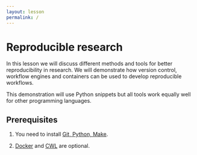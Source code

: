 ```yaml
---
layout: lesson
permalink: /
---
```


# Reproducible research 

In this lesson we will discuss different methods and tools for better reproducibility in research. We will demonstrate how version control, workflow engines and containers can be used to develop reproducible workflows.

This demonstration will use Python snippets but all tools work equally well for other programming languages.

## Prerequisites

1. You need to install [Git, Python, Make](https://coderefinery.github.io/installation/).

2. [Docker]((https://coderefinery.github.io/installation/)) and 
   [CWL](https://coderefinery.github.io/installation/python/#common-workflow-language-cwl) are optional. 


